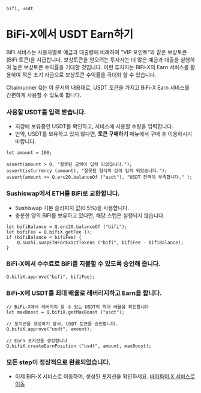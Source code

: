 ```meta-Currency
bifi, usdt
```

# BiFi-X에서 USDT Earn하기

BiFi 서비스는 사용자별로 예금과 대출량에 비례하여 "VIP 포인트"와 같은 보상토큰(BiFi 토큰)을 지급합니다.
보상토큰을 얻으려는 투자자는 더 많은 예금과 대출을 실행하여 높은 보상토큰 수익률을 기대할 것입니다.
이런 투자자는 BiFi-X의 Earn 서비스를 활용하여 적은 초기 자금으로 보상토큰 수익률을 극대화 할 수 있습니다.

Chainrunner Q는 이 문서의 내용대로, USDT 토큰을 가지고 BiFi-X Earn 서비스를 간편하게 사용할 수 있도록 합니다.

### 사용할 USDT를 입력 받습니다.

- 지갑에 보유중인 USDT를 확인하고, 서비스에 사용할 수량을 입력합니다.
- 만약, USDT를 보유하고 있지 않다면, **토큰 구매하기** 메뉴에서 구매 후 이용하시기 바랍니다.

```input USDT
let amount = 100;
```

```input-Verify
assert(amount > 0, "잘못된 금액이 입력 되었습니다.");
assert(isCurrency (amount), "잘못된 형식의 값이 입력 되었습니다.");
assert(amount <= Q.erc20.balanceOf ("usdt"), "USDT 잔액이 부족합니다." );
```

### Sushiswap에서 ETH를 BiFi로 교환합니다.

- Sushiswap 기본 슬리피지 값(0.5%)을 사용합니다.
- 충분한 양의 BiFi를 보유하고 있다면, 해당 스텝은 실행되지 않습니다.

```taster
let bifiBalance = Q.erc20.balanceOf ("bifi");
let bifiFee = Q.bifiX.getFee ();
if (bifiBalance < bifiFee) {
    Q.sushi.swapETHForExactTokens ("bifi", bifiFee - bifiBalance);
}
```

### BiFi-X에서 수수료로 BiFi를 지불할 수 있도록 승인해 줍니다.

```taster
Q.bifiX.approve("bifi", bifiFee);
```

### BiFi-X에 USDT를 최대 배율로 레버리지하고 Earn을 합니다.

```taster
// BiFi-X에서 레버리지 할 수 있는 USDT의 최대 배율을 확인합니다
let maxBoost = Q.bifiX.getMaxBoost ("usdt");

// 포지션을 생성하기 앞서, USDT 토큰을 승인합니다.
Q.bifiX.approve("usdt", amount);

// Earn 포지션을 생성합니다
Q.bifiX.createEarnPosition ("usdt", amount, maxBoost);
```

### 모든 step이 정상적으로 완료되었습니다.

- 이제 BiFi-X 서비스로 이동하여, 생성된 포지션을 확인하세요. [바이파이 X 서비스로 이동](https://x.bifi.finance/)
